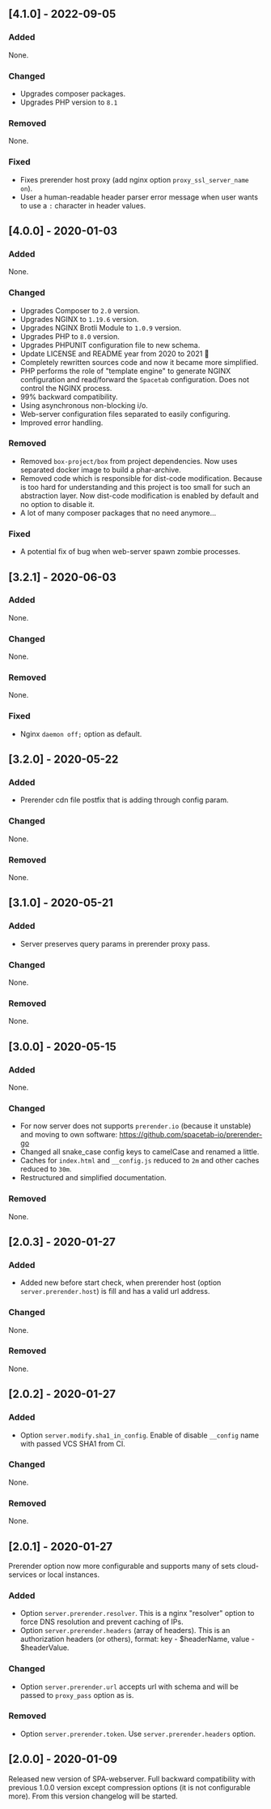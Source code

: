 ## [4.1.0] - 2022-09-05

### Added

None.

### Changed

* Upgrades composer packages.
* Upgrades PHP version to `8.1`

### Removed

None. 

### Fixed

* Fixes prerender host proxy (add nginx option `proxy_ssl_server_name on`).
* User a human-readable header parser error message when user wants to use a `:` character in header values.

## [4.0.0] - 2020-01-03

### Added

None.

### Changed

* Upgrades Composer to `2.0` version.
* Upgrades NGINX to `1.19.6` version.
* Upgrades NGINX Brotli Module to `1.0.9` version.
* Upgrades PHP to `8.0` version.
* Upgrades PHPUNIT configuration file to new schema.
* Update LICENSE and README year from 2020 to 2021 🎇
* Completely rewritten sources code and now it became more simplified.
* PHP performs the role of "template engine" to generate NGINX configuration 
  and read/forward the `Spacetab` configuration. Does not control the NGINX process.
* 99% backward compatibility.
* Using asynchronous non-blocking i/o.
* Web-server configuration files separated to easily configuring.
* Improved error handling.

### Removed

* Removed `box-project/box` from project dependencies. Now uses separated docker image to build a phar-archive.
* Removed code which is responsible for dist-code modification. Because is too hard for understanding and this project 
  is too small for such an abstraction layer. Now dist-code modification is enabled by default and no option to 
  disable it.
* A lot of many composer packages that no need anymore... 

### Fixed

* A potential fix of bug when web-server spawn zombie processes.

## [3.2.1] - 2020-06-03

### Added

None.

### Changed

None.

### Removed

None.

### Fixed

* Nginx `daemon off;` option as default.

## [3.2.0] - 2020-05-22

### Added

* Prerender cdn file postfix that is adding through config param.

### Changed

None.

### Removed

None.

## [3.1.0] - 2020-05-21

### Added

* Server preserves query params in prerender proxy pass.

### Changed

None.

### Removed

None.

## [3.0.0] - 2020-05-15

### Added

None.

### Changed

* For now server does not supports `prerender.io` (because it unstable) and moving to own software: https://github.com/spacetab-io/prerender-go
* Changed all snake_case config keys to camelCase and renamed a little.
* Caches for `index.html` and `__config.js` reduced to `2m` and other caches reduced to `30m`.
* Restructured and simplified documentation.

### Removed

None.

## [2.0.3] - 2020-01-27

### Added

- Added new before start check, when prerender host (option `server.prerender.host`) is fill and has a valid url address.

### Changed

None.

### Removed

None.

## [2.0.2] - 2020-01-27

### Added

- Option `server.modify.sha1_in_config`. Enable of disable `__config` name with passed VCS SHA1 from CI.

### Changed

None.

### Removed

None.

## [2.0.1] - 2020-01-27

Prerender option now more configurable and supports many of sets
cloud-services or local instances.

### Added

- Option `server.prerender.resolver`. This is a nginx "resolver" option to force DNS resolution and prevent caching of IPs.
- Option `server.prerender.headers` (array of headers). This is an authorization headers (or others), format: key - $headerName, value - $headerValue.

### Changed

- Option `server.prerender.url` accepts url with schema and will be passed to `proxy_pass` option as is.

### Removed

- Option `server.prerender.token`. Use `server.prerender.headers` option.

## [2.0.0] - 2020-01-09

Released new version of SPA-webserver.
Full backward compatibility with previous 1.0.0 version except
compression options (it is not configurable more). From this version
changelog will be started.

